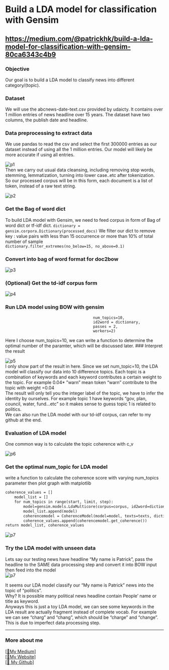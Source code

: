 # Build a LDA model for classification with Gensim
## https://medium.com/@patrickhk/build-a-lda-model-for-classification-with-gensim-80ca6343c4b9

### Objective
Our goal is to build a LDA model to classify news into different category/(topic).<br/>
### Dataset
We will use the abcnews-date-text.csv provided by udaicty. It contains over 1 million entries of news headline over 15 years. The dataset have two columns, the publish date and headline.<br/>

### Data preprocessing to extract data
We use pandas to read the csv and select the first 300000 entries as our dataset instead of using all the 1 million entries. Our model will likely be more accurate if using all entries.<br/>


![p1](https://miro.medium.com/max/444/1*zOvgE6_OptV6d5F9wgWBuA.png)<br/>
Then we carry out usual data cleansing, including removing stop words, stemming, lemmatization, turning into lower case..etc after tokenization.<br/>
So our processed corpus will be in this form, each document is a list of token, instead of a raw text string.<br/>

![p2](https://miro.medium.com/max/511/1*tQfdFssvNou2yebtY5cEGg.png)<br/>

### Get the Bag of word dict

To build LDA model with Gensim, we need to feed corpus in form of Bag of word dict or tf-idf dict.
```dictionary = gensim.corpora.Dictionary(processed_docs)```
We filter our dict to remove key : value pairs with less than 15 occurrence or more than 10% of total number of sample<br/>
```dictionary.filter_extremes(no_below=15, no_above=0.1)```
### Convert into bag of word format for doc2bow

![p3](https://miro.medium.com/max/585/1*JoZHtg2m8VydhkSSgUtv7g.png)<br/>
### (Optional) Get the td-idf corpus form

![p4](https://miro.medium.com/max/700/1*mbL4l25V21iGmvAFZy6Qfw.png)<br/>
### Run LDA model using BOW with gensim
```lda_model = gensim.models.LdaMulticore(bow_corpus, 
                                       num_topics=10, 
                                       id2word = dictionary, 
                                       passes = 2, 
                                       workers=2)
```
Here I choose num_topics=10, we can write a function to determine the optimal number of the paramter, which will be discussed later.     ### Interpret the result
                                  
![p5](https://miro.medium.com/max/1000/1*-wBRq5MA0AL0_XUTKA7ODA.png)<br/>
I only show part of the result in here. Since we set num_topic=10, the LDA model will classify our data into 10 difference topics.
Each topic is a combination of keywords and each keyword contributes a certain weight to the topic. For example 0.04* ”warn” mean token “warn” contribute to the topic with weight =0.04<br/>
The result will only tell you the integer label of the topic, we have to infer the identity by ourselves. For example topic 1 have keywords “gov, plan, council, water, fund…etc” so it makes sense to guess topic 1 is related to politics.<br/>
We can also run the LDA model with our td-idf corpus, can refer to my github at the end.<br/>

### Evaluation of LDA model
One common way is to calculate the topic coherence with c_v<br/>

![p6](https://miro.medium.com/max/700/1*RUewNf8M2nf3fxom4kU9ZQ.png)<br/>
### Get the optimal num_topic for LDA model
write a function to calculate the coherence score with varying num_topics parameter then plot graph with matplotlib<br/>
```def compute_coherence_values(dictionary, corpus, texts, limit, start=2, step=3):
coherence_values = []
    model_list = []
    for num_topics in range(start, limit, step):
        model=gensim.models.LdaMulticore(corpus=corpus, id2word=dictionary, num_topics=num_topics)
        model_list.append(model)
        coherencemodel = CoherenceModel(model=model, texts=texts, dictionary=dictionary, coherence='c_v')
        coherence_values.append(coherencemodel.get_coherence())
return model_list, coherence_values
```

![p7](https://miro.medium.com/max/434/1*eQNTOt8XVbRCzplTVwjv3Q.png)<br/>
### Try the LDA model with unseen data
Lets say our testing news have headline “My name is Patrick”, pass the headline to the SAME data processing step and convert it into BOW input then feed into the model<br/>
![p7](https://miro.medium.com/max/700/1*0goRi9M9BtXTUGe10aFR7A.png)<br/>

It seems our LDA model classify our “My name is Patrick” news into the topic of “politics”.<br/>
Why? It is possible many political news headline contain People’ name or title as keyword.<br/>
Anyways this is just a toy LDA model, we can see some keywords in the LDA result are actually fragment instead of complete vocab. For example we can see “charg” and “chang”, which should be “charge” and “change”. This is due to imperfect data processing step.<br/>


-------------------------------------------------------------------------------------------------------------------------------------
### More about me
[[:pencil:My Medium]](https://medium.com/@patrickhk)<br/>
[[:house_with_garden:My Website]](https://www.fiyeroleung.com/)<br/>
[[:space_invader:	My Github]](https://github.com/fiyero)<br/>
